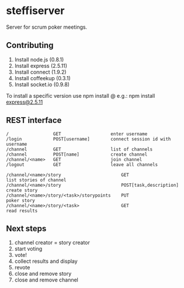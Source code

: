 steffiserver
============
Server for scrum poker meetings.

Contributing
------------
1. Install node.js    (0.8.1)
2. Install express    (2.5.11)
3. Install connect    (1.9.2)
4. Install coffeekup  (0.3.1)
5. Install socket.io  (0.9.8)

To install a specific version use npm install <npm-module>@<version>
e.g.: npm install express@2.5.11


REST interface
--------------

    /                 GET                   enter username
    /login            POST[username]        connect session id with username
    /channel          GET                   list of channels
    /channel          POST[name]            create channel
    /channel/<name>   GET                   join channel
    /logout           GET                   leave all channels
 
    /channel/<name>/story                       GET                       list stories of channel
    /channel/<name>/story                       POST[task,description]    create story
    /channel/<name>/story/<task>/storypoints    PUT                       poker story
    /channel/<name>/story/<task>                GET                       read results


Next steps
----------
1. channel creator = story creator
2. start voting
3. vote!
4. collect results and display
5. revote
6. close and remove story
7. close and remove channel
